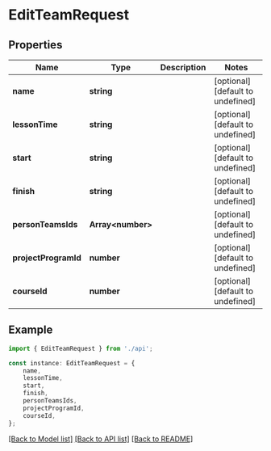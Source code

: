 # EditTeamRequest


## Properties

Name | Type | Description | Notes
------------ | ------------- | ------------- | -------------
**name** | **string** |  | [optional] [default to undefined]
**lessonTime** | **string** |  | [optional] [default to undefined]
**start** | **string** |  | [optional] [default to undefined]
**finish** | **string** |  | [optional] [default to undefined]
**personTeamsIds** | **Array&lt;number&gt;** |  | [optional] [default to undefined]
**projectProgramId** | **number** |  | [optional] [default to undefined]
**courseId** | **number** |  | [optional] [default to undefined]

## Example

```typescript
import { EditTeamRequest } from './api';

const instance: EditTeamRequest = {
    name,
    lessonTime,
    start,
    finish,
    personTeamsIds,
    projectProgramId,
    courseId,
};
```

[[Back to Model list]](../README.md#documentation-for-models) [[Back to API list]](../README.md#documentation-for-api-endpoints) [[Back to README]](../README.md)
